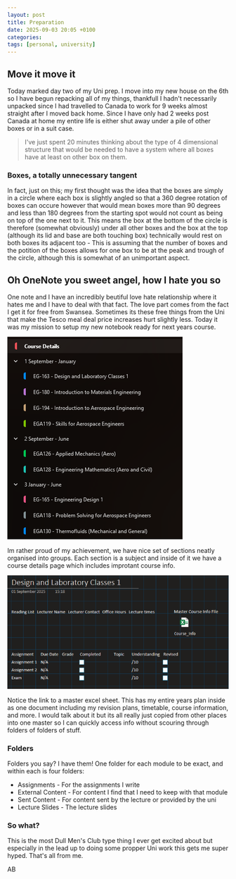```yaml
---
layout: post
title: Preparation
date: 2025-09-03 20:05 +0100
categories:
tags: [personal, university]
---
```


## Move it move it

Today marked day two of my Uni prep. I move into my new house on the 6th so I have begun repacking all of my things, thankfull I hadn't necessarily unpacked since I had travelled to Canada to work for 9 weeks almost straight after I moved back home. Since I have only had 2 weeks post Canada at home my entire life is either shut away under a pile of other boxes or in a suit case.

> I've just spent 20 minutes thinking about the type of 4 dimensional structure that would be needed to have a system where all boxes have at least on other box on them.

### Boxes, a totally unnecessary tangent

In fact, just on this; my first thought was the idea that the boxes are simply in a circle where each box is slightly angled so that a 360 degree rotation of boxes can occure however that would mean boxes more than 90 degrees and less than 180 degrees from the starting spot would not count as being on top of the one next to it. This means the box at the bottom of the circle is therefore (somewhat obviously) under all other boxes and the box at the top (although its lid and base are both touching box) technically would rest on both boxes its adjacent too - This is assuming that the number of boxes and the potition of the boxes allows for one box to be at the peak and trough of the circle, although this is somewhat of an unimportant aspect.

## Oh OneNote you sweet angel, how I hate you so

One note and I have an incredibly beutiful love hate relationship where it hates me and I have to deal with that fact. The love part comes from the fact I get it for free from Swansea. Sometimes its these free things from the Uni that make the Tesco meal deal price increases hurt slightly less. Today it was my mission to setup my new notebook ready for next years course.

![](/assets/posts/OneNote.png)

Im rather proud of my achievement, we have nice set of sections neatly organised into groups. Each section is a subject and inside of it we have a course details page which includes improtant course info.

![](/assets/posts/OneNote2.png)

Notice the link to a master excel sheet. This has my entire years plan inside as one document including my revision plans, timetable, course information, and more. I would talk about it but its all really just copied from other places into one master so I can quickly access info without scouring through folders of folders of stuff.

### Folders

Folders you say? I have them! One folder for each module to be exact, and within each is four folders:

- Assignments - For the assignments I write
- External Content - For content I find that I need to keep with that module
- Sent Content - For content sent by the lecture or provided by the uni
- Lecture Slides - The lecture slides

### So what?

This is the most Dull Men's Club type thing I ever get excited about but especially in the lead up to doing some propper Uni work this gets me super hyped. That's all from me.

AB
